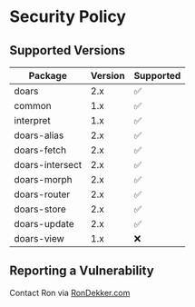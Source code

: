 # Security Policy

## Supported Versions

| Package             | Version | Supported          |
| ------------------- | ------- | ------------------ |
| doars               | 2.x     | :white_check_mark: |
| common              | 1.x     | :white_check_mark: |
| interpret           | 1.x     | :white_check_mark: |
| doars-alias         | 2.x     | :white_check_mark: |
| doars-fetch         | 2.x     | :white_check_mark: |
| doars-intersect     | 2.x     | :white_check_mark: |
| doars-morph         | 2.x     | :white_check_mark: |
| doars-router        | 2.x     | :white_check_mark: |
| doars-store         | 2.x     | :white_check_mark: |
| doars-update        | 2.x     | :white_check_mark: |
| doars-view          | 1.x     | :x: |

## Reporting a Vulnerability

Contact Ron via [RonDekker.com](https://rondekker.com)
